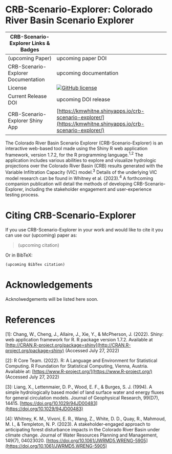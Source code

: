 CRB-Scenario-Explorer: Colorado River Basin Scenario Explorer
=============================
| CRB-Scenario-Explorer Links & Badges              |                                                                             |
|------------------------|----------------------------------------------------------------------------------------------------------------------------------------------------------------------------------------------------------|
| (upcoming Paper)             | upcoming paper DOI |
| CRB-Scenario-Explorer Documentation      | upcoming documentation |
| License                | [![GitHub license](https://img.shields.io/badge/license-GPLv3-blue.svg)](https://raw.githubusercontent.com/kwhitney727/CRB-Scenario-Explorer/master/LICENSE) |
| Current Release DOI    | upcoming DOI release |
| CRB-Scenario-Explorer Shiny App        | [https://kmwhitne.shinyapps.io/crb-scenario-explorer/](https://kmwhitne.shinyapps.io/crb-scenario-explorer/) |

The Colorado River Basin Scenario Explorer (CRB-Scenario-Explorer) is an interactive web-based tool made using the Shiny R web application framework, version 1.7.2, for the R programming language.<sup>1,2</sup>
The application includes various abilities to explore and visualize hydrologic projections over the Colorado River Basin (CRB) results generated with the Variable Infiltration Capacity (VIC) model.<sup>3</sup>
Details of the underlying VIC model research can be found in Whitney et al. (2023).<sup>4</sup> A forthcoming companion publication will detail the methods of developing CRB-Scenario-Explorer, including the stakeholder engagement and user-experience testing process.

Citing CRB-Scenario-Explorer
=============
If you use CRB-Scenario-Explorer in your work and would like to cite it you can use our (upcoming) paper as:

 > (upcoming citation)

Or in BibTeX: 
``` 
(upcoming BibTex citation)
``` 

Acknowledgements
================
Acknolwedgements will be listed here soon.


References
==========

[1]: Chang, W., Cheng, J., Allaire, J., Xie, Y., & McPherson, J. (2022). Shiny: web application framework for R. R package version 1.7.2. Available at [http://CRAN.R-project.org/package=shiny](http://CRAN.R-project.org/package=shiny) (Accessed July 27, 2022)

[2]: R Core Team. (2022). R: A Language and Environment for Statistical Computing. R Foundation for Statistical Computing, Vienna, Austria. Available at: [https://www.R-project.org/](https://www.R-project.org/) (Accessed July 27, 2022)

[3]: Liang, X., Lettenmaier, D. P., Wood, E. F., & Burges, S. J. (1994). A simple hydrologically based model of land surface water and energy fluxes for general circulation models. Journal of Geophysical Research, 99(D7), 14415. [https://doi.org/10.1029/94JD00483](https://doi.org/10.1029/94JD00483)

[4]: Whitney, K. M., Vivoni, E. R., Wang, Z., White, D. D., Quay, R., Mahmoud, M. I., & Templeton, N. P. (2023). A stakeholder-engaged approach to anticipating forest disturbance impacts in the Colorado River Basin under climate change. Journal of Water Resources Planning and Management, 149(7), 04023020. [https://doi.org/10.1061/JWRMD5.WRENG-5905](https://doi.org/10.1061/JWRMD5.WRENG-5905)
